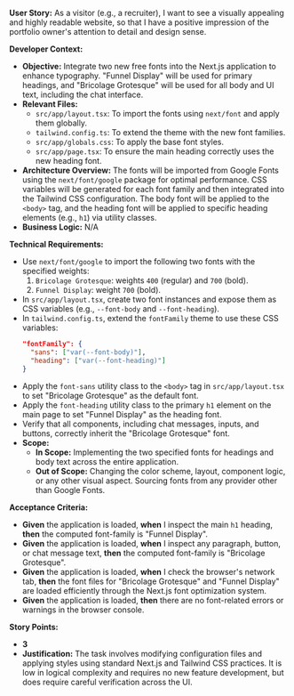**User Story:**
As a visitor (e.g., a recruiter), I want to see a visually appealing and highly readable website, so that I have a positive impression of the portfolio owner's attention to detail and design sense.

**Developer Context:**
*   **Objective:** Integrate two new free fonts into the Next.js application to enhance typography. "Funnel Display" will be used for primary headings, and "Bricolage Grotesque" will be used for all body and UI text, including the chat interface.
*   **Relevant Files:**
    *   `src/app/layout.tsx`: To import the fonts using `next/font` and apply them globally.
    *   `tailwind.config.ts`: To extend the theme with the new font families.
    *   `src/app/globals.css`: To apply the base font styles.
    *   `src/app/page.tsx`: To ensure the main heading correctly uses the new heading font.
*   **Architecture Overview:** The fonts will be imported from Google Fonts using the `next/font/google` package for optimal performance. CSS variables will be generated for each font family and then integrated into the Tailwind CSS configuration. The body font will be applied to the `<body>` tag, and the heading font will be applied to specific heading elements (e.g., `h1`) via utility classes.
*   **Business Logic:** N/A

**Technical Requirements:**
*   Use `next/font/google` to import the following two fonts with the specified weights:
    1.  `Bricolage Grotesque`: weights `400` (regular) and `700` (bold).
    2.  `Funnel Display`: weight `700` (bold).
*   In `src/app/layout.tsx`, create two font instances and expose them as CSS variables (e.g., `--font-body` and `--font-heading`).
*   In `tailwind.config.ts`, extend the `fontFamily` theme to use these CSS variables:
    ```json
    "fontFamily": {
      "sans": ["var(--font-body)"],
      "heading": ["var(--font-heading)"]
    }
    ```
*   Apply the `font-sans` utility class to the `<body>` tag in `src/app/layout.tsx` to set "Bricolage Grotesque" as the default font.
*   Apply the `font-heading` utility class to the primary `h1` element on the main page to set "Funnel Display" as the heading font.
*   Verify that all components, including chat messages, inputs, and buttons, correctly inherit the "Bricolage Grotesque" font.
*   **Scope:**
    *   **In Scope:** Implementing the two specified fonts for headings and body text across the entire application.
    *   **Out of Scope:** Changing the color scheme, layout, component logic, or any other visual aspect. Sourcing fonts from any provider other than Google Fonts.

**Acceptance Criteria:**
*   **Given** the application is loaded, **when** I inspect the main `h1` heading, **then** the computed font-family is "Funnel Display".
*   **Given** the application is loaded, **when** I inspect any paragraph, button, or chat message text, **then** the computed font-family is "Bricolage Grotesque".
*   **Given** the application is loaded, **when** I check the browser's network tab, **then** the font files for "Bricolage Grotesque" and "Funnel Display" are loaded efficiently through the Next.js font optimization system.
*   **Given** the application is loaded, **then** there are no font-related errors or warnings in the browser console.

**Story Points:**
*   **3**
*   **Justification:** The task involves modifying configuration files and applying styles using standard Next.js and Tailwind CSS practices. It is low in logical complexity and requires no new feature development, but does require careful verification across the UI.
